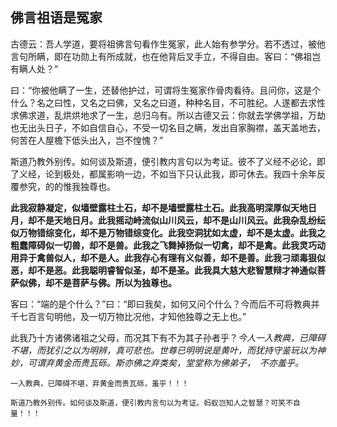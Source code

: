## 佛言祖语是冤家

古德云：吾人学道，要将祖佛言句看作生冤家，此人始有参学分。若不透过，被他言句所瞒，即在功勋上有所成就，也在他背后叉手立，不得自由。客曰：“佛祖岂有瞒人处？”

曰：“你被他瞒了一生，还替他护过，可谓将生冤家作骨肉看待。且问你，这是个什么？名之曰性，又名之曰佛，又名之曰道，种种名目，不可胜纪。人遂都去求性求佛求道，乱烘烘地求了一生，总归乌有。所以古德又云：你就去学佛学祖，万劫也无出头日子，不如自信自心，不受一切名目之瞒，发出自家胸襟，盖天盖地去，何苦在人屋檐下低头出入，岂不惶愧？”

斯道乃教外别传。如何谈及斯道，便引教内言句以为考证。彼不了义经不必论，即了义经，论到极处，都属影响一边，不如当下只认此我，即可休去。我四十余年反覆参究，的的惟我独尊也。

__此我寂静凝定，似墙壁露柱土石，却不是墙壁露柱土石。此我高明深厚似天地日月，却不是天地日月。此我摇动峙流似山川风云，却不是山川风云。此我杂乱纷纭似万物错综变化，却不是万物错综变化。此我空洞犹如太虚，却不是太虚。此我之粗蠢障碍似一切兽，却不是兽。此我之飞舞掉扬似一切禽，却不是禽。此我灵巧动用异于禽兽似人，却不是人。此我存心有理有义似善，却不是善。此我刁顽毒狠似恶，却不是恶。此我聪明睿智似圣，却不是圣。此我具大慈大悲智慧辩才神通似菩萨似佛，却不是菩萨与佛。所以为独尊也。__

 客曰：“端的是个什么？”曰：“即曰我矣，如何又问个什么？今而后不可将教典并千七百言句明他，及一切万物比况他，才知他独尊之无上也。”

此我乃十方诸佛诸祖之父母，而况其下有不为其子孙者乎？*今人一入教典，已障碍不堪，而犹引之以为明辨，真可悲也。世尊已明明说是黄叶，而犹持守鉴玩以为神妙，可谓弃黄金而贵瓦砾。斯亦佛之弃类矣，堂堂称为佛弟子，　不亦羞乎。*

 ```yang
一入教典，已障碍不堪，弃黄金而贵瓦砾，羞乎！！！
```

```yang
斯道乃教外别传。如何谈及斯道，便引教内言句以为考证。蚂蚁岂知人之智慧？可笑不自量！！！
```
